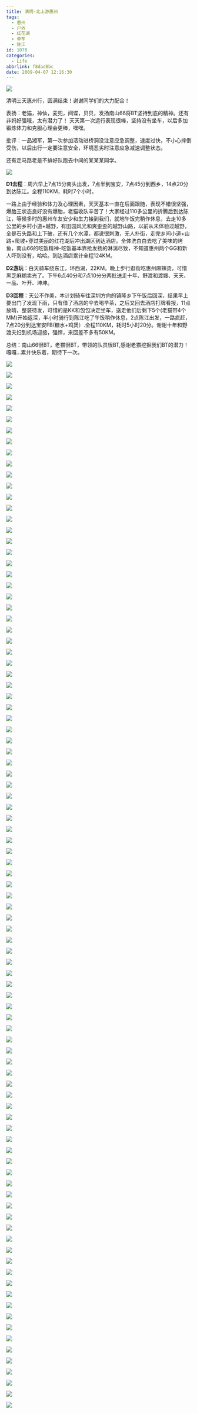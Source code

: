 ```yaml
---
title: 清明·北上游惠州
tags:
  - 惠州
  - 户外
  - 红花湖
  - 单车
  - 陈江
id: 1078
categories:
  - Life
abbrlink: f8dad8bc
date: 2009-04-07 12:16:30
---
```


![](/images/2009/04/10_20090410_6647.jpg)

清明三天惠州行，圆满结束！谢谢同学们的大力配合！

表扬：老猫，神仙，麦兜，间谍，贝贝，发扬南山66将BT坚持到底的精神。还有非妈好强哦，太有潜力了！
天天第一次远行表现很棒，坚持没有坐车，以后多加锻炼体力和克服心理会更棒，嘿嘿。

批评：一品湘军，第一次参加活动进桥洞没注意应急调整，速度过快，不小心摔倒受伤，以后出行一定要注意安全，环境恶劣时注意应急减速调整状态。

还有走马路老是不排好队跑去中间的某某某同学。
<!--more-->
![](/images/2009/04/10_20090410_6648.jpg)

**D1去程**：周六早上7点15分南头出发，7点半到宝安，7点45分到西乡，14点20分到达陈江。全程110KM，耗时7个小时。

一路上由于经验和体力及心理因素，天天基本一直在后面跟随，表现不错很坚强，爆胎王状态良好没有爆胎，老猫收队辛苦了！大家经过110多公里的折腾后到达陈江，等候多时的惠州车友安少和生力接到我们，就地午饭完稍作休息，去走10多公里的乡村小道+越野，有田园风光和爽歪歪的越野山路，以前从未体验过越野，全是石头路和上下破，还有几个水潭，都说很刺激，无人扑街，走完乡间小道+山路+爬坡+穿过美丽的红花湖后冲出湖区到达酒店。全体洗白白去吃了美味的烤鱼，南山66的吃饭精神-吃饭基本靠抢发扬的淋漓尽致，不知道惠州两个GG和新人吓到没有，哈哈。到达酒店累计全程124KM。

**D2游玩**：白天骑车绕东江，环西湖，22KM。晚上步行逛街吃惠州麻辣烫，可惜黑芝麻糊卖光了。下午6点40分和7点10分分两批送走十年、野渡和渡嫂、天天、一品、叶开、坤坤。

**D3回程**：天公不作美，本计划骑车往深圳方向的镇隆乡下午饭后回深，结果早上要出门了发现下雨，只有借了酒店的伞去喝早茶，之后又回去酒店打牌看报，11点放晴，整装待发，可惜的是KK和包包决定坐车，送走他们后剩下5个(老猫带4个MM)开始返深，半小时骑行到陈江吃了午饭稍作休息，2点陈江出发，一路疯赶，7点20分到达宝安FB(糖水+鸡煲）.全程110KM，耗时5小时20分。谢谢十年和野渡夫妇到机场迎接，强悍，来回差不多有50KM。

总结：南山66很BT，老猫很BT，带领的队员很BT,感谢老猫挖掘我们BT的潜力！嘎嘎...累并快乐着，期待下一次。

![](/images/2009/04/07_20090407_11134.jpg)

![](/images/2009/04/10_20090410_6649.jpg)

![](/images/2009/04/10_20090410_6650.jpg)

![](/images/2009/04/10_20090410_6651.jpg)

![](/images/2009/04/07_20090407_11135.jpg)

![](/images/2009/04/07_20090407_11136.jpg)

![](/images/2009/04/10_20090410_6652.jpg)

![](/images/2009/04/10_20090410_6653.jpg)

![](/images/2009/04/10_20090410_6654.jpg)

![](/images/2009/04/07_20090407_11137.jpg)

![](/images/2009/04/07_20090407_11138.jpg)

![](/images/2009/04/10_20090410_6655.jpg)

![](/images/2009/04/07_20090407_11139.jpg)

![](/images/2009/04/07_20090407_11140.jpg)

![](/images/2009/04/07_20090407_11141.jpg)

![](/images/2009/04/07_20090407_11142.jpg)

![](/images/2009/04/10_20090410_6656.jpg)

![](/images/2009/04/10_20090410_6657.jpg)

![](/images/2009/04/10_20090410_6658.jpg)

![](/images/2009/04/07_20090407_11143.jpg)

![](/images/2009/04/07_20090407_11144.jpg)

![](/images/2009/04/10_20090410_6659.jpg)

![](/images/2009/04/10_20090410_6660.jpg)

![](/images/2009/04/10_20090410_6661.jpg)

![](/images/2009/04/07_20090407_11145.jpg)

![](/images/2009/04/10_20090410_6662.jpg)

![](/images/2009/04/07_20090407_11146.jpg)

![](/images/2009/04/07_20090407_11147.jpg)

![](/images/2009/04/10_20090410_6663.jpg)

![](/images/2009/04/07_20090407_11148.jpg)

![](/images/2009/04/10_20090410_6664.jpg)

![](/images/2009/04/07_20090407_11149.jpg)

![](/images/2009/04/10_20090410_6665.jpg)

![](/images/2009/04/10_20090410_6666.jpg)

![](/images/2009/04/10_20090410_6667.jpg)

![](/images/2009/04/10_20090410_6668.jpg)

![](/images/2009/04/10_20090410_6669.jpg)

![](/images/2009/04/07_20090407_11150.jpg)

![](/images/2009/04/07_20090407_11151.jpg)

![](/images/2009/04/07_20090407_11152.jpg)

![](/images/2009/04/10_20090410_6670.jpg)

![](/images/2009/04/10_20090410_6671.jpg)

![](/images/2009/04/07_20090407_11153.jpg)

![](/images/2009/04/10_20090410_6672.jpg)

![](/images/2009/04/10_20090410_6673.jpg)

![](/images/2009/04/07_20090407_11154.jpg)

![](/images/2009/04/07_20090407_11155.jpg)

![](/images/2009/04/07_20090407_11156.jpg)

![](/images/2009/04/07_20090407_11157.jpg)

![](/images/2009/04/07_20090407_11158.jpg)

![](/images/2009/04/07_20090407_11159.jpg)

![](/images/2009/04/10_20090410_6674.jpg)

![](/images/2009/04/07_20090407_11160.jpg)

![](/images/2009/04/10_20090410_6675.jpg)

![](/images/2009/04/07_20090407_11161.jpg)

![](/images/2009/04/07_20090407_11162.jpg)

![](/images/2009/04/10_20090410_6676.jpg)

![](/images/2009/04/10_20090410_6677.jpg)

![](/images/2009/04/10_20090410_6678.jpg)

![](/images/2009/04/07_20090407_11163.jpg)

![](/images/2009/04/10_20090410_6679.jpg)

![](/images/2009/04/10_20090410_6680.jpg)

![](/images/2009/04/10_20090410_6681.jpg)

![](/images/2009/04/07_20090407_11164.jpg)

![](/images/2009/04/10_20090410_6682.jpg)

![](/images/2009/04/07_20090407_11165.jpg)

![](/images/2009/04/07_20090407_11166.jpg)

![](/images/2009/04/07_20090407_11167.jpg)

![](/images/2009/04/10_20090410_6683.jpg)

![](/images/2009/04/10_20090410_6684.jpg)

![](/images/2009/04/10_20090410_6685.jpg)

![](/images/2009/04/10_20090410_6686.jpg)

![](/images/2009/04/07_20090407_11168.jpg)

![](/images/2009/04/10_20090410_6687.jpg)

![](/images/2009/04/10_20090410_6688.jpg)

![](/images/2009/04/10_20090410_6689.jpg)

![](/images/2009/04/07_20090407_11169.jpg)

![](/images/2009/04/07_20090407_11170.jpg)

![](/images/2009/04/07_20090407_11171.jpg)

![](/images/2009/04/07_20090407_11172.jpg)

![](/images/2009/04/07_20090407_11173.jpg)

![](/images/2009/04/07_20090407_11174.jpg)

![](/images/2009/04/07_20090407_11175.jpg)

![](/images/2009/04/07_20090407_11176.jpg)

![](/images/2009/04/07_20090407_11177.jpg)

![](/images/2009/04/10_20090410_6690.jpg)

![](/images/2009/04/07_20090407_11178.jpg)

![](/images/2009/04/07_20090407_11179.jpg)

![](/images/2009/04/10_20090410_6691.jpg)

![](/images/2009/04/07_20090407_11180.jpg)

![](/images/2009/04/07_20090407_11181.jpg)

![](/images/2009/04/07_20090407_11182.jpg)

![](/images/2009/04/07_20090407_11183.jpg)

![](/images/2009/04/07_20090407_11184.jpg)

![](/images/2009/04/07_20090407_11185.jpg)